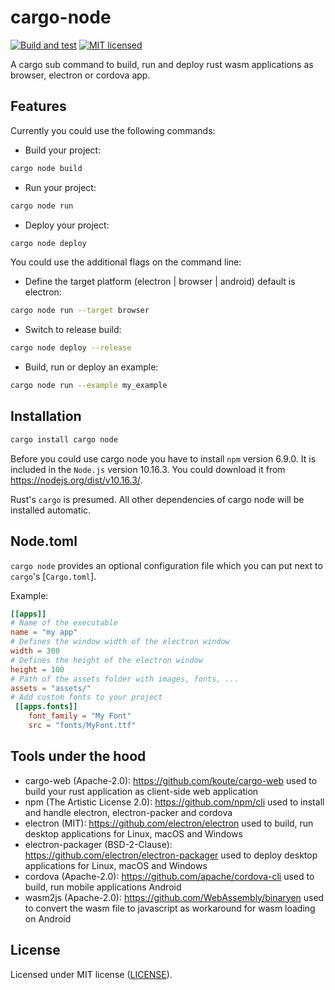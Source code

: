 # cargo-node

[![Build and test](https://github.com/FloVanGH/cargo-node/workflows/Build%20and%20test/badge.svg)](https://github.com/FloVanGH/cargo-node/actions)
[![MIT licensed](https://img.shields.io/badge/license-MIT-blue.svg)](./LICENSE)

A cargo sub command to build, run and deploy rust wasm applications as browser, electron or cordova app.

## Features

Currently you could use the following commands:

* Build your project:

```sh
cargo node build
```

* Run your project:

```sh
cargo node run
```

* Deploy your project:

```sh
cargo node deploy
```

You could use the additional flags on the command line:

* Define the target platform (electron | browser | android) default is electron:

```sh
cargo node run --target browser
```

* Switch to release build:

```sh
cargo node deploy --release
```

* Build, run or deploy an example:

```sh
cargo node run --example my_example
```


## Installation

```sh
cargo install cargo node
```

Before you could use cargo node you have to install `npm` version 6.9.0. It is included in the `Node.js` version 10.16.3. You could download it from https://nodejs.org/dist/v10.16.3/. 

Rust's `cargo` is presumed. All other dependencies of cargo node will be installed automatic.

## Node.toml

`cargo node` provides an optional configuration file which you can put next to `cargo`'s [`Cargo.toml`].

Example:

```toml
[[apps]]
# Name of the executable
name = "my app"
# Defines the window width of the electron window
width = 300
# Defines the height of the electron window
height = 100
# Path of the assets folder with images, fonts, ...
assets = "assets/"
# Add custom fonts to your project
 [[apps.fonts]]
    font_family = "My Font"
    src = "fonts/MyFont.ttf"
```

## Tools under the hood 

* cargo-web  (Apache-2.0): https://github.com/koute/cargo-web used to build your rust application as client-side web application
* npm (The Artistic License 2.0): https://github.com/npm/cli used to install and handle electron, electron-packer and cordova 
* electron (MIT): https://github.com/electron/electron used to build, run desktop applications for Linux, macOS and Windows
* electron-packager (BSD-2-Clause): https://github.com/electron/electron-packager used to deploy desktop applications for Linux, macOS and Windows
* cordova (Apache-2.0): https://github.com/apache/cordova-cli used to build, run mobile applications Android
* wasm2js (Apache-2.0): https://github.com/WebAssembly/binaryen used to convert the wasm file to javascript as workaround for wasm loading on Android

## License

Licensed under MIT license ([LICENSE](./LICENSE)).
